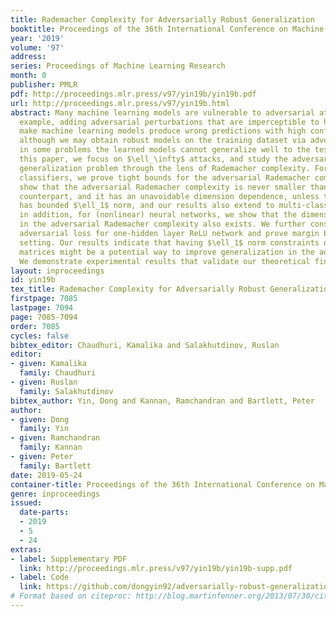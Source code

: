 ```yaml
---
title: Rademacher Complexity for Adversarially Robust Generalization
booktitle: Proceedings of the 36th International Conference on Machine Learning
year: '2019'
volume: '97'
address: 
series: Proceedings of Machine Learning Research
month: 0
publisher: PMLR
pdf: http://proceedings.mlr.press/v97/yin19b/yin19b.pdf
url: http://proceedings.mlr.press/v97/yin19b.html
abstract: Many machine learning models are vulnerable to adversarial attacks; for
  example, adding adversarial perturbations that are imperceptible to humans can often
  make machine learning models produce wrong predictions with high confidence; moreover,
  although we may obtain robust models on the training dataset via adversarial training,
  in some problems the learned models cannot generalize well to the test data. In
  this paper, we focus on $\ell_\infty$ attacks, and study the adversarially robust
  generalization problem through the lens of Rademacher complexity. For binary linear
  classifiers, we prove tight bounds for the adversarial Rademacher complexity, and
  show that the adversarial Rademacher complexity is never smaller than its natural
  counterpart, and it has an unavoidable dimension dependence, unless the weight vector
  has bounded $\ell_1$ norm, and our results also extend to multi-class linear classifiers;
  in addition, for (nonlinear) neural networks, we show that the dimension dependence
  in the adversarial Rademacher complexity also exists. We further consider a surrogate
  adversarial loss for one-hidden layer ReLU network and prove margin bounds for this
  setting. Our results indicate that having $\ell_1$ norm constraints on the weight
  matrices might be a potential way to improve generalization in the adversarial setting.
  We demonstrate experimental results that validate our theoretical findings.
layout: inproceedings
id: yin19b
tex_title: Rademacher Complexity for Adversarially Robust Generalization
firstpage: 7085
lastpage: 7094
page: 7085-7094
order: 7085
cycles: false
bibtex_editor: Chaudhuri, Kamalika and Salakhutdinov, Ruslan
editor:
- given: Kamalika
  family: Chaudhuri
- given: Ruslan
  family: Salakhutdinov
bibtex_author: Yin, Dong and Kannan, Ramchandran and Bartlett, Peter
author:
- given: Dong
  family: Yin
- given: Ramchandran
  family: Kannan
- given: Peter
  family: Bartlett
date: 2019-05-24
container-title: Proceedings of the 36th International Conference on Machine Learning
genre: inproceedings
issued:
  date-parts:
  - 2019
  - 5
  - 24
extras:
- label: Supplementary PDF
  link: http://proceedings.mlr.press/v97/yin19b/yin19b-supp.pdf
- label: Code
  link: https://github.com/dongyin92/adversarially-robust-generalization
# Format based on citeproc: http://blog.martinfenner.org/2013/07/30/citeproc-yaml-for-bibliographies/
---
```

